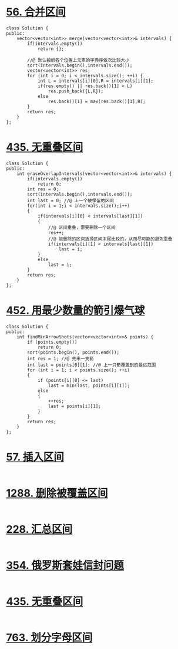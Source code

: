 # [56. 合并区间](https://leetcode-cn.com/problems/merge-intervals/)

```
class Solution {
public:
    vector<vector<int>> merge(vector<vector<int>>& intervals) {
		if(intervals.empty())
			return {};
		
		//@ 默认按照各个位置上元素的字典序依次比较大小
		sort(intervals.begin(),intervals.end());
		vector<vector<int>> res;
		for (int i = 0; i < intervals.size(); ++i) {
			int L = intervals[i][0],R = intervals[i][1];
			if(res.empty() || res.back()[1] < L)
				res.push_back({L,R});
			else
				res.back()[1] = max(res.back()[1],R);
		}
		return res;
    }
};
```

# [435. 无重叠区间](https://leetcode-cn.com/problems/non-overlapping-intervals/)

```
class Solution {
public:
    int eraseOverlapIntervals(vector<vector<int>>& intervals) {
		if(intervals.empty())
			return 0;
		int res = 0;
		sort(intervals.begin(),intervals.end());
		int last = 0; //@ 上一个被保留的区间
		for(int i = 1;i < intervals.size();i++)
		{
			if(intervals[i][0] < intervals[last][1])
			{
				//@ 区间重叠，需要删除一个区间
				res++;
				//@ 被删除的区间选择区间末尾比较的，从而尽可能的避免重叠
				if(intervals[i][1] < intervals[last][1])
					last = i;
			}
			else
				last = i;
		}
		return res;
    }
};
```

# [452. 用最少数量的箭引爆气球](https://leetcode-cn.com/problems/minimum-number-of-arrows-to-burst-balloons/)

```
class Solution {
public:
    int findMinArrowShots(vector<vector<int>>& points) {
        if (points.empty()) 
			return 0;
        sort(points.begin(), points.end());
        int res = 1; //@ 先来一支箭
        int last = points[0][1]; //@ 上一只箭覆盖到的最远范围
        for (int i = 1; i < points.size(); ++i) 
        {
            if (points[i][0] <= last)
                last = min(last, points[i][1]);
            else 
            {
                ++res;
                last = points[i][1];
            }
        }
        return res;
    }
};
```

# [57. 插入区间](https://leetcode-cn.com/problems/insert-interval/)

```

```

# [1288. 删除被覆盖区间](https://leetcode-cn.com/problems/remove-covered-intervals/)

```

```

# [228. 汇总区间](https://leetcode-cn.com/problems/summary-ranges/)

```

```

# [354. 俄罗斯套娃信封问题](https://leetcode-cn.com/problems/russian-doll-envelopes/)

```

```

# [435. 无重叠区间](https://leetcode-cn.com/problems/non-overlapping-intervals/)

```

```

# [763. 划分字母区间](https://leetcode-cn.com/problems/partition-labels/)

```

```



